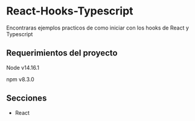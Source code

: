 # React-Hooks-Typescript
Encontraras ejemplos practicos de como iniciar con los hooks de React y Typescript

## Requerimientos del proyecto
Node v14.16.1

npm  v8.3.0


## Secciones
 - React


